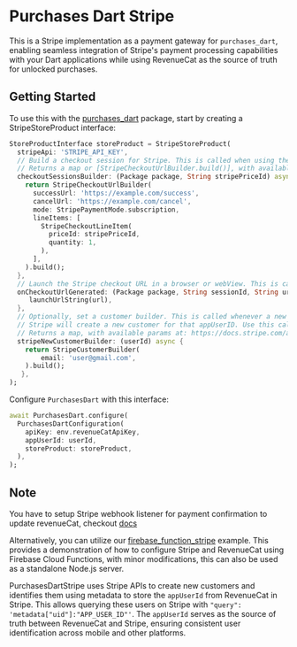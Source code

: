 # Purchases Dart Stripe

This is a Stripe implementation as a payment gateway for `purchases_dart`, enabling seamless integration of Stripe's payment processing capabilities with your Dart applications while using RevenueCat as the source of truth for unlocked purchases.

## Getting Started

To use this with the [purchases_dart](https://github.com/Navideck/purchases_dart/tree/add_docs/packages/purchases_dart) package, start by creating a StripeStoreProduct interface:

```dart
StoreProductInterface storeProduct = StripeStoreProduct(
  stripeApi: 'STRIPE_API_KEY',
  // Build a checkout session for Stripe. This is called when using the [PurchasesDart.purchasePackage] API to build the checkout URL for a Stripe product.
  // Returns a map or [StripeCheckoutUrlBuilder.build()], with available params detailed at: https://docs.stripe.com/api/checkout/sessions/object
  checkoutSessionsBuilder: (Package package, String stripePriceId) async {
    return StripeCheckoutUrlBuilder(
      successUrl: 'https://example.com/success',
      cancelUrl: 'https://example.com/cancel',
      mode: StripePaymentMode.subscription,
      lineItems: [
        StripeCheckoutLineItem(
          priceId: stripePriceId,
          quantity: 1,
        ),
      ],
    ).build();
  },
  // Launch the Stripe checkout URL in a browser or webView. This is called after generating the URL using params from `checkoutSessionsBuilder`.
  onCheckoutUrlGenerated: (Package package, String sessionId, String url) {
     launchUrlString(url),
  },
  // Optionally, set a customer builder. This is called whenever a new appUserID from RevenueCat is used on Stripe.
  // Stripe will create a new customer for that appUserID. Use this callback to add more parameters to the new customer.
  // Returns a map, with available params at: https://docs.stripe.com/api/customers/create
  stripeNewCustomerBuilder: (userId) async {
    return StripeCustomerBuilder(
        email: 'user@gmail.com',
    ).build();
   },
);
```

Configure `PurchasesDart` with this interface:

```dart
await PurchasesDart.configure(
  PurchasesDartConfiguration(
    apiKey: env.revenueCatApiKey,
    appUserId: userId,
    storeProduct: storeProduct,
  ),
);
```

## Note

You have to setup Stripe webhook listener for payment confirmation to update revenueCat, checkout [docs](https://www.revenuecat.com/docs/getting-started/stripe#5-send-stripe-tokens-to-revenuecat)

Alternatively, you can utilize our [firebase_function_stripe](https://github.com/Navideck/purchases_dart/tree/add_docs/packages/purchases_dart_stripe/firebase_function_stripe) example. This provides a demonstration of how to configure Stripe and RevenueCat using Firebase Cloud Functions, with minor modifications, this can also be used as a standalone Node.js server.

PurchasesDartStripe uses Stripe APIs to create new customers and identifies them using metadata to store the `appUserId` from RevenueCat in Stripe. This allows querying these users on Stripe with `"query": 'metadata["uid"]:"APP_USER_ID"'`. The `appUserId` serves as the source of truth between RevenueCat and Stripe, ensuring consistent user identification across mobile and other platforms.
